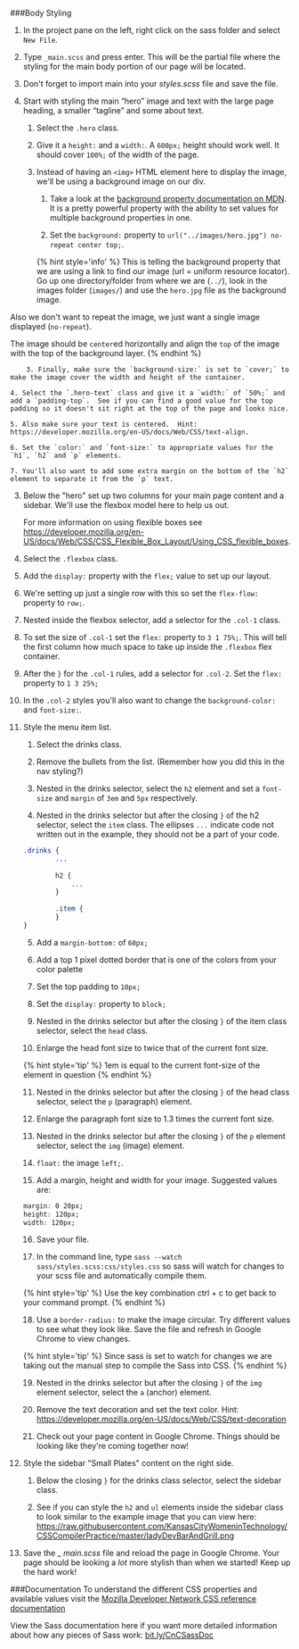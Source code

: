 ###Body Styling

1. In the project pane on the left, right click on the sass folder and select `New File`. 

2. Type `_main.scss` and press enter. This will be the partial file where the styling for the main body portion of our page will be located.

3. Don't forget to import main into your _styles.scss_ file and save the file.

2.  Start with styling the main “hero” image and text with the large page heading, a smaller “tagline” and some about text.

    1. Select the `.hero` class.
    
    2. Give it a `height:` and a `width:`.  A `600px;` height should work well. It should cover `100%;` of the width of the page.
    
    3. Instead of having an `<img>` HTML element here to display the image, we'll be using a background image on our div.  
    
        1. Take a look at the [background property documentation on MDN](https://developer.mozilla.org/en-US/docs/Web/CSS/background).  It is a pretty powerful property with the ability to set values for multiple background properties in one.  
        
        2. Set the `background:` property to `url("../images/hero.jpg") no-repeat center top;`.  
        
        {% hint style='info' %}
This is telling the background property that we are using a link to find our image (url = uniform resource locator).  Go up one directory/folder from where we are (`../`), look in the images folder (`images/`) and use the `hero.jpg` file as the background image.
        
Also we don't want to repeat the image, we just want a single image displayed (`no-repeat`).
        
The image should be `center`ed horizontally and align the `top` of the image with the top of the background layer.
        {% endhint %}
        
        3. Finally, make sure the `background-size:` is set to `cover;` to make the image cover the width and height of the container.
        
    4. Select the `.hero-text` class and give it a `width:` of `50%;` and add a `padding-top`.  See if you can find a good value for the top padding so it doesn't sit right at the top of the page and looks nice.
    
    5. Also make sure your text is centered.  Hint: https://developer.mozilla.org/en-US/docs/Web/CSS/text-align.
    
    6. Set the `color:` and `font-size:` to appropriate values for the `h1`, `h2` and `p` elements.
    
    7. You'll also want to add some extra margin on the bottom of the `h2` element to separate it from the `p` text.

3. Below the "hero" set up two columns for your main page content and a sidebar.  We'll use the flexbox model here to help us out.

    For more information on using flexible boxes see https://developer.mozilla.org/en-US/docs/Web/CSS/CSS_Flexible_Box_Layout/Using_CSS_flexible_boxes.
  
  1. Select the `.flexbox` class.
  
  2. Add the `display:` property with the `flex;` value to set up our layout.
  
  3. We're setting up just a single row with this so set the `flex-flow:` property to `row;`.
  
  3. Nested inside the flexbox selector, add a selector for the `.col-1` class.
  
  4. To set the size of `.col-1` set the `flex:` property to `3 1 75%;`.  This will tell the first column how much space to take up inside the `.flexbox` flex container.
  
  5. After the `}` for the `.col-1` rules, add a selector for `.col-2`.  Set the `flex:` property to `1 3 25%;` 
  
  6. In the `.col-2` styles you'll also want to change the `background-color:` and `font-size:`.

4. Style the menu item list.

    1. Select the drinks class.
    
    2. Remove the bullets from the list. (Remember how you did this in the nav styling?)
    
    3. Nested in the drinks selector, select the `h2` element and set a `font-size` and `margin` of `3em` and `5px` respectively.
    
    4. Nested in the drinks selector but after the closing `}` of the h2 selector, select the `item` class.  The ellipses `...` indicate code not written out in the example, they should not be a part of your code.
    
    ```sass
    .drinks {
            ...
        
            h2 {
                ...
            }
        
            .item {
            }
    }
    ```
    
    5. Add a `margin-bottom:` of `60px;`
    
    6. Add a top 1 pixel dotted border that is one of the colors from your color palette
    
    7. Set the top padding to `10px;`
    
    8. Set the `display:` property to `block;`
    
    9. Nested in the drinks selector but after the closing `}` of the item class selector, select the `head` class.
    
    10. Enlarge the head font size to twice that of the current font size.
    
    {% hint style='tip' %}
    1em is equal to the current font-size of the element in question
    {% endhint %}
    
    11. Nested in the drinks selector but after the closing `}` of the head class selector, select the `p` (paragraph) element.
    
    12. Enlarge the paragraph font size to 1.3 times the current font size.
    
    13. Nested in the drinks selector but after the closing `}` of the `p` element selector, select the `img` (image) element.
    
    14. `float:` the image `left;`.
    
    15. Add a margin, height and width for your image.  Suggested values are:
    
    ```css
    margin: 0 20px;
    height: 120px;
    width: 120px;
    ```
    
    16. Save your file.
    
    17. In the command line, type `sass --watch sass/styles.scss:css/styles.css` so sass will watch for changes to your scss file and automatically compile them.  
    
    {% hint style='tip' %}
    Use the key combination ctrl + c to get back to your command prompt.
    {% endhint %}
    
    18. Use a `border-radius:` to make the image circular.  Try different values to see what they look like.  Save the file and refresh in Google Chrome to view changes.  
    
    {% hint style='tip' %}
    Since sass is set to watch for changes we are taking out the manual step to compile the Sass into CSS.
    {% endhint %}
    
    19. Nested in the drinks selector but after the closing `}` of the `img` element selector, select the `a` (anchor) element. 
    
    20. Remove the text decoration and set the text color. Hint: https://developer.mozilla.org/en-US/docs/Web/CSS/text-decoration
    
    21. Check out your page content in Google Chrome.  Things should be looking like they're coming together now!
    
7.  Style the sidebar "Small Plates" content on the right side.

    1. Below the closing `}` for the drinks class selector, select the sidebar class.
    
    2. See if you can style the `h2` and `ul` elements inside the sidebar class to look similar to the example image that you can view here: https://raw.githubusercontent.com/KansasCityWomeninTechnology/CSSCompilerPractice/master/ladyDevBarAndGrill.png 
    
8. Save the _ _main.scss_ file and reload the page in Google Chrome.  Your page should be looking a _lot_ more stylish than when we started! Keep up the hard work!

###Documentation
To understand the different CSS properties and available values visit the [Mozilla Developer Network CSS reference documentation](https://developer.mozilla.org/en-US/docs/Web/CSS/Reference)

View the Sass documentation here if you want more detailed information about how any pieces of Sass work: [bit.ly/CnCSassDoc](http://bit.ly/CnCSassDoc) 
